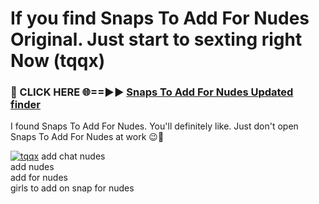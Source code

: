 # If you find Snaps To Add For Nudes Original. Just start to sexting right Now (tqqx)

<h3>🔴 CLICK HERE 🌐==►► <a href="https://tinyurl.com/mtbk5fxa" rel="nofollow">Snaps To Add For Nudes Updated finder</a></h3>

I found Snaps To Add For Nudes. You'll definitely like. Just don't open Snaps To Add For Nudes at work 😉💬

[![tqqx](https://i.imgur.com/Q8WKrnY.jpeg)](https://tinyurl.com/mtbk5fxa)
add chat nudes<br>
add nudes<br>
add for nudes<br>
girls to add on snap for nudes